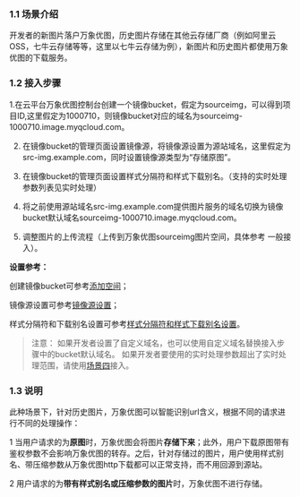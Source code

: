 ### 1.1 场景介绍

开发者的新图片落户万象优图，历史图片存储在其他云存储厂商（例如阿里云OSS，七牛云存储等等，这里以七牛云存储为例），新图片和历史图片都使用万象优图的下载服务。

### 1.2 接入步骤

1.在云平台万象优图控制台创建一个镜像bucket，假定为sourceimg，可以得到项目ID,这里假定为1000710，则镜像bucket对应的域名为sourceimg-1000710.image.myqcloud.com。

2. 在镜像bucket的管理页面设置镜像源，将镜像源设置为源站域名，这里假定为src-img.example.com，同时设置镜像源类型为“存储原图”。

3. 在镜像bucket的管理页面设置样式分隔符和样式下载别名。（支持的实时处理参数列表见实时处理）

4. 将之前使用源站域名src-img.example.com提供图片服务的域名切换为镜像bucket默认域名sourceimg-1000710.image.myqcloud.com。

5. 调整图片的上传流程（上传到万象优图sourceimg图片空间，具体参考 一般接入）。

**设置参考：**

创建镜像bucket可参考[添加空间](/doc/product/275/控制台使用说明#2.1-.E6.B7.BB.E5.8A.A0.E7.A9.BA.E9.97.B4)；

镜像源设置可参考[镜像源设置](/doc/product/275/控制台使用说明#2.2-.E7.A9.BA.E9.97.B4.E7.AE.A1.E7.90.86)；

样式分隔符和下载别名设置可参考[样式分隔符和样式下载别名设置](/doc/product/275/控制台使用说明#2.2-.E7.A9.BA.E9.97.B4.E7.AE.A1.E7.90.86)。

>注意：
如果开发者设置了自定义域名，也可以使用自定义域名替换接入步骤中的bucket默认域名。
如果开发者要使用的实时处理参数超出了实时处理范围，请使用[场景四](/doc/product/275/历史数据回源到自己站点)接入。

### 1.3 说明

此种场景下，针对历史图片，万象优图可以智能识别url含义，根据不同的请求进行不同的处理操作：

1 当用户请求的为**原图**时，万象优图会将图片**存储下来**；此外，用户下载原图带有鉴权参数不会影响万象优图的转存。之后，针对存储过的图片，用户使用样式别名、带压缩参数从万象优图http下载都可以正常支持，而不用回源到源站。

2 用户请求的为**带有样式别名或压缩参数的图片**时，万象优图不进行存储。